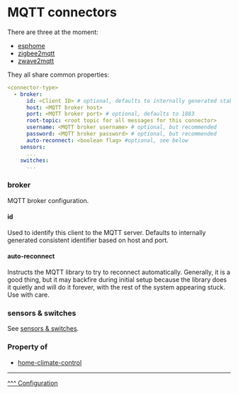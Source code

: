 MQTT connectors
==
There are three at the moment:
* [esphome](./esphome.md)
* [zigbee2mqtt](./zigbee2mqtt.md)
* [zwave2mqtt](./zwave2mqtt.md)

They all share common properties:

```yaml
<connector-type>
  - broker:
      id: <Client ID> # optional, defaults to internally generated stable hash code
      host: <MQTT broker host>
      port: <MQTT broker port> # optional, defaults to 1883
      root-topic: <root topic for all messages for this connector>
      username: <MQTT broker username> # optional, but recommended
      password: <MQTT broker password> # optional, but recommended
      auto-reconnect: <boolean flag> #optional, see below
    sensors:
      ...
    switches:
      ...
```

### broker
MQTT broker configuration.

#### id

Used to identify this client to the MQTT server. Defaults to internally generated consistent identifier based on host and port.

#### auto-reconnect
Instructs the MQTT library to try to reconnect automatically. Generally, it is a good thing, but it may backfire during initial setup because the library does it quietly and will do it forever, with the rest of the system appearing stuck. Use with care.

### sensors & switches

See [sensors & switches](./sensors-and-switches.md).

### Property of
* [home-climate-control](./home-climate-control.md)

---
[^^^ Configuration](./index.md)
